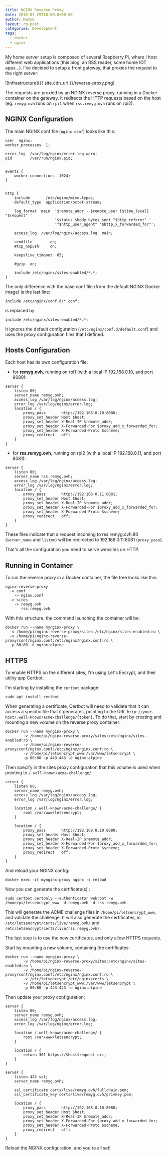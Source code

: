 ```yaml
---
title: NGINX Reverse Proxy
date: 2018-07-29T10:00:0+00:00
author: RemyG
layout: rg-post
categories: Development
tags:
  - docker
  - nginx
---
```


My home server setup is composed of several Raspberry Pi, where I host different web applications (this blog, an RSS reader, some home IOT apps...). I've decided to setup a front gateway, that proxies the request to the right server:

![Infrastructure]({{ site.cdn_url }}/reverse-proxy.png)

<!--more-->

The requests are proxied by an NGINX reverse proxy, running in a Docker container on the gateway. It redirects the HTTP requests based on the host (eg. ```remyg.ovh``` runs on ```rpi1``` when ```rss.remyg.ovh``` runs on rpi2).

## NGINX Configuration

The main NGINX conf file (```nginx.conf```) looks like this:

```
user  nginx;
worker_processes  1;

error_log  /var/log/nginx/error.log warn;
pid        /var/run/nginx.pid;


events {
    worker_connections  1024;
}


http {
    include       /etc/nginx/mime.types;
    default_type  application/octet-stream;

    log_format  main  '$remote_addr - $remote_user [$time_local] "$request" '
                      '$status $body_bytes_sent "$http_referer" '
                      '"$http_user_agent" "$http_x_forwarded_for"';

    access_log  /var/log/nginx/access.log  main;

    sendfile        on;
    #tcp_nopush     on;

    keepalive_timeout  65;

    #gzip  on;

    include /etc/nginx/sites-enabled/*.*;
}
```

The only difference with the base conf file (from the default NGINX Docker image) is the last line:

```
include /etc/nginx/conf.d/*.conf;
```

is replaced by

```
include /etc/nginx/sites-enabled/*.*;
```

It ignores the default configuration (```/etc/nginx/conf.d/default.conf```) and uses the proxy configuration files that I defined.

## Hosts Configuration

Each host has its own configuration file:

* for **remyg.ovh**, running on rpi1 (with a local IP 192.168.0.10, and port 8080):

```
server {
    listen 80;
    server_name remyg.ovh;
    access_log /var/log/nginx/access.log;
    error_log /var/log/nginx/error.log;
    location / {
        proxy_pass       http://192.168.0.10:8080;
        proxy_set_header Host $host;
        proxy_set_header X-Real-IP $remote_addr;
        proxy_set_header X-Forwarded-For $proxy_add_x_forwarded_for;
        proxy_set_header X-Forwarded-Proto $scheme;
        proxy_redirect   off;
    }
}
```

* for **rss.remyg.ovh**, running on rpi2 (with a local IP 192.168.0.11, and port 8081):

```
server {
    listen 80;
    server_name rss.remyg.ovh;
    access_log /var/log/nginx/access.log;
    error_log /var/log/nginx/error.log;
    location / {
        proxy_pass       http://192.168.0.11:8081;
        proxy_set_header Host $host;
        proxy_set_header X-Real-IP $remote_addr;
        proxy_set_header X-Forwarded-For $proxy_add_x_forwarded_for;
        proxy_set_header X-Forwarded-Proto $scheme;
        proxy_redirect   off;
    }
}
```

These files indicate that a request incoming to rss.remyg.ovh:80 (```server_name``` and ```listen```) will be redirected to 192.168.0.11:8081 (```proxy_pass```).

That's all the configuration you need to serve websites on HTTP.

## Running in Container

To run the reverse proxy in a Docker container, the file tree looks like this:

```
nginx-reverse-proxy
  -> conf
    -> nginx.conf
  -> sites
    -> remyg.ovh
       rss.remyg.ovh
```

With this structure, the command launching the container will be:

```
docker run --name mynginx-proxy \
  -v /home/pi/nginx-reverse-proxy/sites:/etc/nginx/sites-enabled:ro \
  -v /home/pi/nginx-reverse-proxy/conf/nginx.conf:/etc/nginx/nginx.conf:ro \
  -p 80:80 -d nginx:alpine
```

## HTTPS

To enable HTTPS on the different sites, I'm using Let's Encrypt, and their utility app Certbot.

I'm starting by installing the ```certbot``` package:

```
sudo apt install certbot
```

When generating a certificate, Certbot will need to validate that it can access a specific file that it generates, pointing to the URL ```http://your-host/.well-known/acme-challenge/{token}```. To do that, start by creating and mounting a new volume on the reverse proxy container:

```
docker run --name mynginx-proxy \
        -v /home/pi/nginx-reverse-proxy/sites:/etc/nginx/sites-enabled:ro \
        -v /home/pi/nginx-reverse-proxy/conf/nginx.conf:/etc/nginx/nginx.conf:ro \
        -v /home/pi/letsencrypt_www:/var/www/letsencrypt \
        -p 80:80 -p 443:443 -d nginx:alpine
```

Then specify in the sites proxy configuration that this volume is used when pointing to ```/.well-known/acme-challenge/```:

```
server {
    listen 80;
    server_name remyg.ovh;
    access_log /var/log/nginx/access.log;
    error_log /var/log/nginx/error.log;

    location /.well-known/acme-challenge/ {
        root /var/www/letsencrypt;
    }

    location / {
        proxy_pass       http://192.168.0.10:8080;
        proxy_set_header Host $host;
        proxy_set_header X-Real-IP $remote_addr;
        proxy_set_header X-Forwarded-For $proxy_add_x_forwarded_for;
        proxy_set_header X-Forwarded-Proto $scheme;
        proxy_redirect   off;
    }
}
```

And reload your NGINX config:

```
docker exec -it mynginx-proxy nginx -s reload
```

Now you can generate the certificate(s) :

```
sudo certbot certonly --authenticator webroot -w /home/pi/letsencrypt_www -d remyg.ovh -d rss.remyg.ovh
```

This will generate the ACME challenge files in ```/home/pi/letsencrypt_www```, and validate the challenge. It will also generate the certificates, in ```/etc/letsencrypt/certs/live/remyg.ovh/``` and ```/etc/letsencrypt/certs/live/rss.remyg.ovh/```.

The last step is to use the new certificates, and only allow HTTPS requests.

Start by mounting a new volume, containing the certificates:

```
docker run --name mynginx-proxy \
        -v /home/pi/nginx-reverse-proxy/sites:/etc/nginx/sites-enabled:ro \
        -v /home/pi/nginx-reverse-proxy/conf/nginx.conf:/etc/nginx/nginx.conf:ro \
        -v /etc/letsencrypt:/etc/nginx/certs \
        -v /home/pi/letsencrypt_www:/var/www/letsencrypt \
        -p 80:80 -p 443:443 -d nginx:alpine
```

Then update your proxy configuration:

```
server {
    listen 80;
    server_name remyg.ovh;
    access_log /var/log/nginx/access.log;
    error_log /var/log/nginx/error.log;

    location /.well-known/acme-challenge/ {
        root /var/www/letsencrypt;
    }

    location / {
        return 301 https://$host$request_uri;
    }
}

server {
    listen 443 ssl;
    server_name remyg.ovh;

    ssl_certificate certs/live/remyg.ovh/fullchain.pem;
    ssl_certificate_key certs/live/remyg.ovh/privkey.pem;

    location / {
        proxy_pass       http://192.168.0.10:8080;
        proxy_set_header Host $host;
        proxy_set_header X-Real-IP $remote_addr;
        proxy_set_header X-Forwarded-For $proxy_add_x_forwarded_for;
        proxy_set_header X-Forwarded-Proto $scheme;
        proxy_redirect   off;
    }
}
```

Reload the NGINX configuration, and you're all set!
